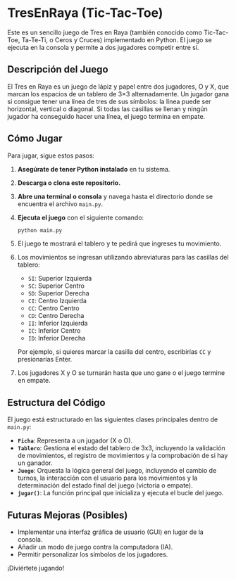 # TresEnRaya (Tic-Tac-Toe)

Este es un sencillo juego de Tres en Raya (también conocido como Tic-Tac-Toe, Ta-Te-Ti, o Ceros y Cruces) implementado en Python. El juego se ejecuta en la consola y permite a dos jugadores competir entre sí.

## Descripción del Juego

El Tres en Raya es un juego de lápiz y papel entre dos jugadores, O y X, que marcan los espacios de un tablero de 3×3 alternadamente. Un jugador gana si consigue tener una línea de tres de sus símbolos: la línea puede ser horizontal, vertical o diagonal. Si todas las casillas se llenan y ningún jugador ha conseguido hacer una línea, el juego termina en empate.

## Cómo Jugar

Para jugar, sigue estos pasos:

1.  **Asegúrate de tener Python instalado** en tu sistema.
2.  **Descarga o clona este repositorio.**
3.  **Abre una terminal o consola** y navega hasta el directorio donde se encuentra el archivo `main.py`.
4.  **Ejecuta el juego** con el siguiente comando:
    ```bash
    python main.py
    ```
5.  El juego te mostrará el tablero y te pedirá que ingreses tu movimiento.
6.  Los movimientos se ingresan utilizando abreviaturas para las casillas del tablero:

    *   `SI`: Superior Izquierda
    *   `SC`: Superior Centro
    *   `SD`: Superior Derecha
    *   `CI`: Centro Izquierda
    *   `CC`: Centro Centro
    *   `CD`: Centro Derecha
    *   `II`: Inferior Izquierda
    *   `IC`: Inferior Centro
    *   `ID`: Inferior Derecha

    Por ejemplo, si quieres marcar la casilla del centro, escribirías `CC` y presionarías Enter.

7.  Los jugadores X y O se turnarán hasta que uno gane o el juego termine en empate.

## Estructura del Código

El juego está estructurado en las siguientes clases principales dentro de `main.py`:

*   **`Ficha`**: Representa a un jugador (X o O).
*   **`Tablero`**: Gestiona el estado del tablero de 3x3, incluyendo la validación de movimientos, el registro de movimientos y la comprobación de si hay un ganador.
*   **`Juego`**: Orquesta la lógica general del juego, incluyendo el cambio de turnos, la interacción con el usuario para los movimientos y la determinación del estado final del juego (victoria o empate).
*   **`jugar()`**: La función principal que inicializa y ejecuta el bucle del juego.

## Futuras Mejoras (Posibles)

*   Implementar una interfaz gráfica de usuario (GUI) en lugar de la consola.
*   Añadir un modo de juego contra la computadora (IA).
*   Permitir personalizar los símbolos de los jugadores.

¡Diviértete jugando!
